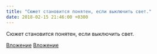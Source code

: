 ```yaml
---
title: "Сюжет становится понятен, если выключить свет."
date: 2018-02-15 21:46:00 +0300
---
```


Сюжет становится понятен, если выключить свет.


[Вложение](/assets/vk_photos/1/XaspQk7OzPI.jpg)
[Вложение](/assets/vk_photos/3/5-_OsHivqo4.jpg)

